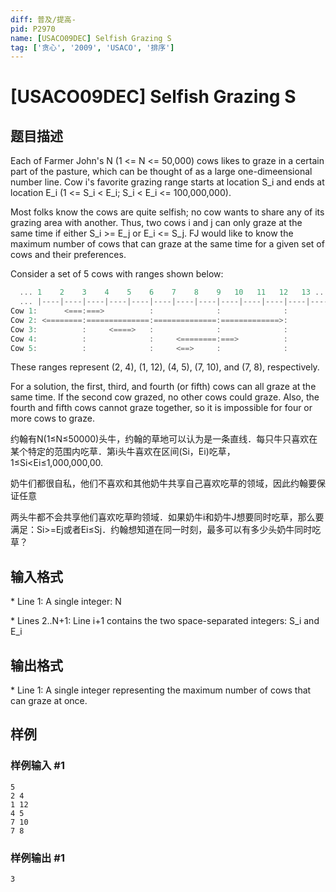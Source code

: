 ```yaml
---
diff: 普及/提高-
pid: P2970
name: [USACO09DEC] Selfish Grazing S
tag: ['贪心', '2009', 'USACO', '排序']
---
```

# [USACO09DEC] Selfish Grazing S
## 题目描述

Each of Farmer John's N (1 <= N <= 50,000) cows likes to graze in a certain part of the pasture, which can be thought of as a large one-dimeensional number line. Cow i's favorite grazing range starts at location S\_i and ends at location E\_i (1 <= S\_i < E\_i; S\_i < E\_i <= 100,000,000).

Most folks know the cows are quite selfish; no cow wants to share any of its grazing area with another. Thus, two cows i and j can only graze at the same time if either S\_i >= E\_j or E\_i <= S\_j. FJ would like to know the maximum number of cows that can graze at the same time for a given set of cows and their preferences.

Consider a set of 5 cows with ranges shown below:

```cpp
  ... 1    2    3    4    5    6    7    8    9   10   11   12   13 ...
  ... |----|----|----|----|----|----|----|----|----|----|----|----|----
Cow 1:      <===:===>          :              :              :
Cow 2: <========:==============:==============:=============>:
Cow 3:          :     <====>   :              :              :
Cow 4:          :              :     <========:===>          :
Cow 5:          :              :     <==>     :              :
```
These ranges represent (2, 4), (1, 12), (4, 5), (7, 10), and (7, 8), respectively.

For a solution, the first, third, and fourth (or fifth) cows can all graze at the same time. If the second cow grazed, no other cows could graze. Also, the fourth and fifth cows cannot graze together, so it is impossible for four or more cows to graze.

约翰有N(1≤N≤50000)头牛，约翰的草地可以认为是一条直线．每只牛只喜欢在某个特定的范围内吃草．第i头牛喜欢在区间(Si，Ei)吃草，1≤Si<Ei≤1,000,000,00.

奶牛们都很自私，他们不喜欢和其他奶牛共享自己喜欢吃草的领域，因此约翰要保证任意

两头牛都不会共享他们喜欢吃草昀领域．如果奶牛i和奶牛J想要同时吃草，那么要满足：Si>=Ej或者Ei≤Sj．约翰想知道在同一时刻，最多可以有多少头奶牛同时吃草？

## 输入格式

\* Line 1: A  single integer: N

\* Lines 2..N+1: Line i+1 contains the two space-separated integers: S\_i and E\_i

## 输出格式

\* Line 1: A single integer representing the maximum number of cows that can graze at once.

## 样例

### 样例输入 #1
```
5 
2 4 
1 12 
4 5 
7 10 
7 8 

```
### 样例输出 #1
```
3 

```
